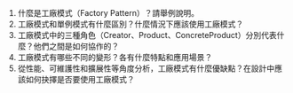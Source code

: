

1. 什麼是工廠模式（Factory Pattern）？請舉例說明。
2. 工廠模式和單例模式有什麼區別？什麼情況下應該使用工廠模式？
3. 工廠模式中的三種角色（Creator、Product、ConcreteProduct）分別代表什麼？他們之間是如何協作的？
4. 工廠模式有哪些不同的變形？各有什麼特點和應用場景？
5. 從性能、可維護性和擴展性等角度分析，工廠模式有什麼優缺點？在設計中應該如何抉擇是否要使用工廠模式？